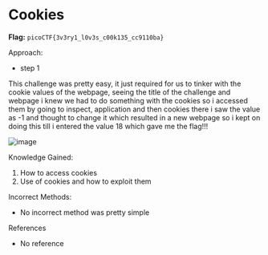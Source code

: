 # Cookies

**Flag:** `picoCTF{3v3ry1_l0v3s_c00k135_cc9110ba}`

Approach:

- step 1

This challenge was pretty easy, it just required for us to tinker with the cookie values of the webpage, seeing the title of the challenge and webpage i knew we had to do something with the cookies so i accessed them by going to inspect, application and then cookies there i saw the value as -1 and thought to change it which resulted in a new webpage so i kept on doing this till i entered the value 18 which gave me the flag!!!

![image](https://github.com/user-attachments/assets/94433a92-0727-49c6-8e22-56bd4901e109)

Knowledge Gained:

1. How to access cookies
2. Use of cookies and how to exploit them

Incorrect Methods:

- No incorrect method was pretty simple

References

- No reference
